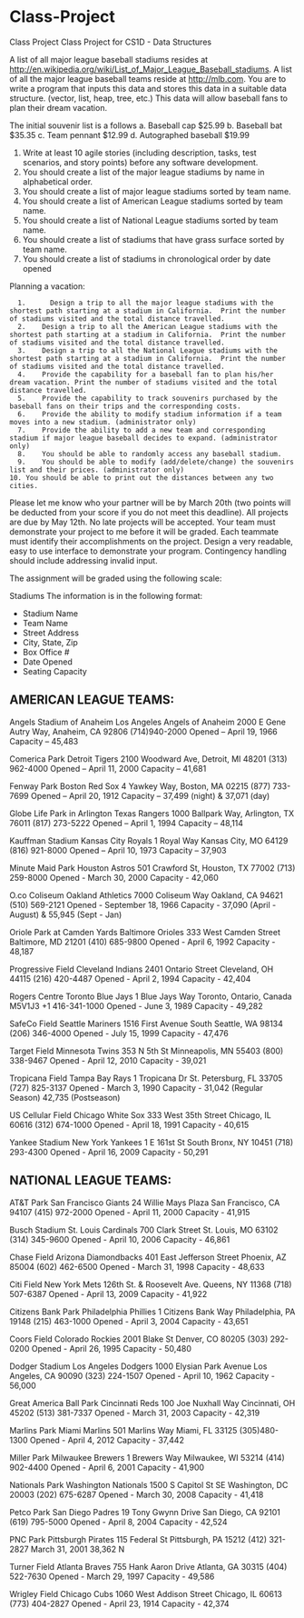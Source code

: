 Class-Project
=============

Class Project
Class Project for CS1D - Data Structures

 
A list of all major league baseball stadiums resides at http://en.wikipedia.org/wiki/List_of_Major_League_Baseball_stadiums.  A list of all the major league baseball teams reside at http://mlb.com.  You are to write a program that inputs this data and stores this data in a suitable data structure.  (vector, list, heap, tree, etc.) This data will allow baseball fans to plan their dream vacation.   
 
The initial souvenir list is a follows
a.   Baseball cap                  	$25.99
b.   Baseball bat                  	$35.35
c.   Team pennant                	$12.99
d.   Autographed baseball            	$19.99
 
1.    Write at least 10 agile stories (including description, tasks, test scenarios, and story points) before any software development.
2.   You should create a list of the major league stadiums by name in alphabetical order.
3.   You should create a list of major league stadiums sorted by team name.
4.   You should create a list of American League stadiums sorted by team name.
5.   You should create a list of National League stadiums sorted by team name.
6.   You should create a list of stadiums that have grass surface sorted by team name.
7.   You should create a list of stadiums in chronological order by date opened
 
 
 
 
 
Planning a vacation:
 
      1.      Design a trip to all the major league stadiums with the shortest path starting at a stadium in California.  Print the number of stadiums visited and the total distance travelled.
      2. 	Design a trip to all the American League stadiums with the shortest path starting at a stadium in California.  Print the number of stadiums visited and the total distance travelled.
      3. 	Design a trip to all the National League stadiums with the shortest path starting at a stadium in California.  Print the number of stadiums visited and the total distance travelled.
      4. 	Provide the capability for a baseball fan to plan his/her dream vacation. Print the number of stadiums visited and the total distance travelled.
      5. 	Provide the capability to track souvenirs purchased by the baseball fans on their trips and the corresponding costs.
      6. 	Provide the ability to modify stadium information if a team moves into a new stadium. (administrator only)
      7. 	Provide the ability to add a new team and corresponding stadium if major league baseball decides to expand. (administrator only)
      8. 	You should be able to randomly access any baseball stadium.
      9. 	You should be able to modify (add/delete/change) the souvenirs list and their prices. (administrator only)
	10.	You should be able to print out the distances between any two cities.
 
 
Please let me know who your partner will be by March 20th (two points will be deducted from your score if you do not meet this deadline). All projects are due by May 12th.   No late projects will be accepted.  Your team must demonstrate your project to me before it will be graded.   Each teammate must identify their accomplishments on the project.  Design a very readable, easy to use interface to demonstrate your program.  Contingency handling should include addressing invalid input.
 
The assignment will be graded using the following scale:
 
 
Stadiums
The information is in the following format:
- Stadium Name
- Team Name
- Street Address
- City, State, Zip
- Box Office #
- Date Opened
- Seating Capacity
 
 
AMERICAN LEAGUE TEAMS:
-----------------------------
 
Angels Stadium of Anaheim
Los Angeles Angels of Anaheim
2000 E Gene Autry Way,
Anaheim, CA 92806
(714)940-2000
Opened – April 19, 1966
Capacity – 45,483
 
 
Comerica Park
Detroit Tigers
2100 Woodward Ave,
Detroit, MI 48201
(313) 962-4000
Opened – April 11, 2000
Capacity – 41,681
 
 
Fenway Park
Boston Red Sox
4 Yawkey Way,
Boston, MA 02215
(877) 733-7699
Opened – April 20, 1912
Capacity – 37,499 (night) & 37,071 (day)
 
 
Globe Life Park in Arlington
Texas Rangers
1000 Ballpark Way,
Arlington, TX 76011
(817) 273-5222
Opened – April 1, 1994
Capacity – 48,114
 
 
Kauffman Stadium
Kansas City Royals
1 Royal Way
Kansas City, MO 64129
(816) 921-8000
Opened – April 10, 1973
Capacity – 37,903
 
 
Minute Maid Park
Houston Astros
501 Crawford St,
Houston, TX 77002
(713) 259-8000
Opened - March 30, 2000
Capacity - 42,060
 
 
O.co Coliseum
Oakland Athletics
7000 Coliseum Way
Oakland, CA 94621
(510) 569-2121
Opened - September 18, 1966
Capacity - 37,090 (April - August) & 55,945 (Sept - Jan)
 
 
Oriole Park at Camden Yards
Baltimore Orioles
333 West Camden Street
Baltimore, MD 21201
(410) 685-9800
Opened - April 6, 1992
Capacity - 48,187
 
 
Progressive Field
Cleveland Indians
2401 Ontario Street
Cleveland, OH 44115
(216) 420-4487
Opened - April 2, 1994
Capacity - 42,404
 
 
Rogers Centre
Toronto Blue Jays
1 Blue Jays Way
Toronto, Ontario, Canada M5V1J3
+1 416-341-1000
Opened - June 3, 1989
Capacity - 49,282
 
 
SafeCo Field
Seattle Mariners
1516 First Avenue South
Seattle, WA 98134
(206) 346-4000
Opened - July 15, 1999
Capacity - 47,476
 
 
Target Field
Minnesota Twins
353 N 5th St
Minneapolis, MN 55403
(800) 338-9467
Opened - April 12, 2010
Capacity - 39,021
 
 
Tropicana Field
Tampa Bay Rays
1 Tropicana Dr
St. Petersburg, FL 33705
(727) 825-3137
Opened - March 3, 1990
Capacity - 31,042 (Regular Season) 42,735 (Postseason)
 
 
US Cellular Field
Chicago White Sox
333 West 35th Street
Chicago, IL 60616
(312) 674-1000
Opened - April 18, 1991
Capacity - 40,615
 
 
Yankee Stadium
New York Yankees
1 E 161st St
South Bronx, NY 10451
(718) 293-4300
Opened - April 16, 2009
Capacity - 50,291
 
 
 
NATIONAL LEAGUE TEAMS:
--------------------------------
 
AT&T Park
San Francisco Giants
24 Willie Mays Plaza
San Francisco, CA 94107
(415) 972-2000
Opened - April 11, 2000
Capacity - 41,915
 
 
Busch Stadium
St. Louis Cardinals
700 Clark Street
St. Louis, MO 63102
(314) 345-9600
Opened - April 10, 2006
Capacity - 46,861
 
 
Chase Field
Arizona Diamondbacks
401 East Jefferson Street
Phoenix, AZ 85004
(602) 462-6500
Opened - March 31, 1998
Capacity - 48,633
 
 
Citi Field
New York Mets
126th St. & Roosevelt Ave.
Queens, NY 11368
(718) 507-6387
Opened - April 13, 2009
Capacity - 41,922
 
 
Citizens Bank Park
Philadelphia Phillies
1 Citizens Bank Way
Philadelphia, PA 19148
(215) 463-1000
Opened - April 3, 2004
Capacity - 43,651
 
 
Coors Field
Colorado Rockies
2001 Blake St
Denver, CO 80205
(303) 292-0200
Opened - April 26, 1995
Capacity - 50,480
 
 
Dodger Stadium
Los Angeles Dodgers
1000 Elysian Park Avenue
Los Angeles, CA 90090
(323) 224-1507
Opened - April 10, 1962
Capacity - 56,000
 
 
Great America Ball Park
Cincinnati Reds
100 Joe Nuxhall Way
Cincinnati, OH 45202
(513) 381-7337
Opened - March 31, 2003
Capacity - 42,319
 
 
Marlins Park
Miami Marlins
501 Marlins Way
Miami, FL 33125
(305)480-1300
Opened - April 4, 2012
Capacity - 37,442
 
 
Miller Park
Milwaukee Brewers
1 Brewers Way
Milwaukee, WI 53214
(414) 902-4400
Opened - April 6, 2001
Capacity - 41,900
 
 
Nationals Park
Washington Nationals
1500 S Capitol St SE
Washington, DC 20003
(202) 675-6287
Opened - March 30, 2008
Capacity - 41,418
 
 
Petco Park
San Diego Padres
19 Tony Gwynn Drive
San Diego, CA 92101
(619) 795-5000
Opened - April 8, 2004
Capacity - 42,524
 
 
 
PNC Park
Pittsburgh Pirates
115 Federal St
Pittsburgh, PA 15212
(412) 321-2827
March 31, 2001
38,362
N
 
Turner Field
Atlanta Braves
755 Hank Aaron Drive
Atlanta, GA 30315
(404) 522-7630
Opened - March 29, 1997
Capacity - 49,586
 
 
Wrigley Field
Chicago Cubs
1060 West Addison Street
Chicago, IL 60613
(773) 404-2827
Opened - April 23, 1914
Capacity - 42,374

